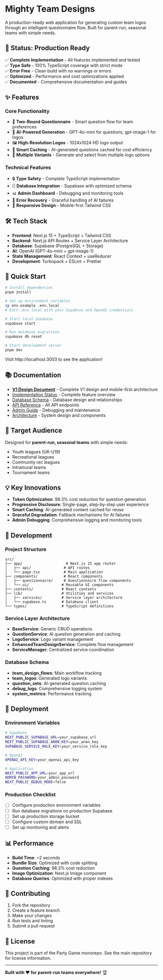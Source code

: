 # Mighty Team Designs

A production-ready web application for generating custom team logos through an intelligent questionnaire flow. Built for parent-run, seasonal teams with simple needs.

## 🚀 Status: Production Ready

✅ **Complete Implementation** - All features implemented and tested  
✅ **Type Safe** - 100% TypeScript coverage with strict mode  
✅ **Error Free** - Clean build with no warnings or errors  
✅ **Optimized** - Performance and cost optimizations applied  
✅ **Documented** - Comprehensive documentation and guides  

## ✨ Features

### **Core Functionality**
- 🎯 **Two-Round Questionnaire** - Smart question flow for team preferences
- 🤖 **AI-Powered Generation** - GPT-4o-mini for questions, gpt-image-1 for logos
- 🖼️ **High-Resolution Logos** - 1024x1024 HD logo output
- 💾 **Smart Caching** - AI-generated questions cached for cost efficiency
- 🎨 **Multiple Variants** - Generate and select from multiple logo options

### **Technical Features**
- 🔒 **Type Safety** - Complete TypeScript implementation
- 🗄️ **Database Integration** - Supabase with optimized schema
- 📊 **Admin Dashboard** - Debugging and monitoring tools
- 🔄 **Error Recovery** - Graceful handling of AI failures
- 📱 **Responsive Design** - Mobile-first Tailwind CSS

## 🛠️ Tech Stack

- **Frontend**: Next.js 15 + TypeScript + Tailwind CSS
- **Backend**: Next.js API Routes + Service Layer Architecture
- **Database**: Supabase (PostgreSQL + Storage)
- **AI**: OpenAI (GPT-4o-mini + gpt-image-1)
- **State Management**: React Context + useReducer
- **Development**: Turbopack + ESLint + Prettier

## 🚀 Quick Start

```bash
# Install dependencies
pnpm install

# Set up environment variables
cp env.example .env.local
# Edit .env.local with your Supabase and OpenAI credentials

# Start local Supabase
supabase start

# Run database migrations
supabase db reset

# Start development server
pnpm dev
```

Visit http://localhost:3003 to see the application!

## 📚 Documentation

- **[V1 Design Document](./docs/V1_DESIGN.md)** - Complete V1 design and mobile-first architecture
- [Implementation Status](./IMPLEMENTATION_STATUS.md) - Complete feature overview
- [Database Schema](./docs/DATABASE_SCHEMA.md) - Database design and relationships
- [API Reference](./docs/api-reference.md) - All API endpoints
- [Admin Guide](./docs/ADMIN_SECTION.md) - Debugging and maintenance
- [Architecture](./docs/architecture/) - System design and components

## 🎯 Target Audience

Designed for **parent-run, seasonal teams** with simple needs:
- Youth leagues (U6-U19)
- Recreational leagues
- Community rec leagues
- Intramural teams
- Tournament teams

## 💡 Key Innovations

- **Token Optimization**: 98.3% cost reduction for question generation
- **Progressive Disclosure**: Single-page, step-by-step user experience
- **Smart Caching**: AI-generated content cached for reuse
- **Graceful Degradation**: Fallback mechanisms for AI failures
- **Admin Debugging**: Comprehensive logging and monitoring tools

## 🔧 Development

### **Project Structure**
```
src/
├── app/                    # Next.js 15 app router
│   ├── api/               # API routes
│   └── page.tsx           # Main application
├── components/            # React components
│   ├── questionnaire/     # Questionnaire flow components
│   └── ui/               # Reusable UI components
├── contexts/             # React contexts
├── lib/                  # Utilities and services
│   ├── services/         # Service layer architecture
│   └── supabase.ts       # Database client
└── types/                # TypeScript definitions
```

### **Service Layer Architecture**
- **BaseService**: Generic CRUD operations
- **QuestionService**: AI question generation and caching
- **LogoService**: Logo variant management
- **EnhancedTeamDesignService**: Complete flow management
- **ServiceManager**: Centralized service coordination

### **Database Schema**
- **team_design_flows**: Main workflow tracking
- **team_logos**: Generated logo variants
- **question_sets**: AI-generated question caching
- **debug_logs**: Comprehensive logging system
- **system_metrics**: Performance tracking

## 🚀 Deployment

### **Environment Variables**
```bash
# Supabase
NEXT_PUBLIC_SUPABASE_URL=your_supabase_url
NEXT_PUBLIC_SUPABASE_ANON_KEY=your_anon_key
SUPABASE_SERVICE_ROLE_KEY=your_service_role_key

# OpenAI
OPENAI_API_KEY=your_openai_api_key

# Application
NEXT_PUBLIC_APP_URL=your_app_url
ADMIN_PASSWORD=your_admin_password
NEXT_PUBLIC_DEBUG_MODE=false
```

### **Production Checklist**
- [ ] Configure production environment variables
- [ ] Run database migrations on production Supabase
- [ ] Set up production storage bucket
- [ ] Configure custom domain and SSL
- [ ] Set up monitoring and alerts

## 📊 Performance

- **Build Time**: ~2 seconds
- **Bundle Size**: Optimized with code splitting
- **Question Caching**: 98.3% cost reduction
- **Image Optimization**: Next.js Image component
- **Database Queries**: Optimized with proper indexes

## 🤝 Contributing

1. Fork the repository
2. Create a feature branch
3. Make your changes
4. Run tests and linting
5. Submit a pull request

## 📄 License

This project is part of the Party Game monorepo. See the main repository for license information.

---

**Built with ❤️ for parent-run teams everywhere!** 🏆
